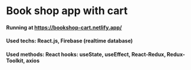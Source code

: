 # Book shop app with cart

#### Running at https://bookshop-cart.netlify.app/
#### Used techs: React.js, Firebase (realtime database)
#### Used methods: React hooks: useState, useEffect, React-Redux, Redux-Toolkit, axios
